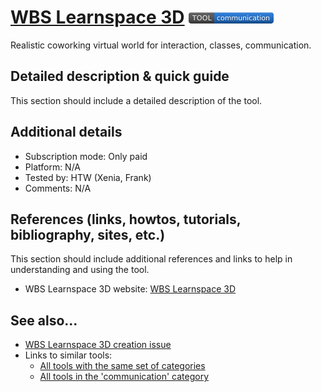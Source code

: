 # [WBS Learnspace 3D](https://www.wbsakademie.de/wbs-learnspace-3d/)  [<img src="images/communication.png" align="bottom">](https://github.com/e-CLOSE/Toolbox/issues?q=label%3A01_TOOL+label%3Acommunication)

Realistic coworking virtual world for interaction, classes, communication.


## Detailed description & quick guide

This section should include a detailed description of the tool.


## Additional details

- Subscription mode: Only paid
- Platform: N/A
- Tested by: HTW (Xenia, Frank)
- Comments: N/A


## References (links, howtos, tutorials, bibliography, sites, etc.)

This section should include additional references and links to help in
understanding and using the tool.

- WBS Learnspace 3D website: [WBS Learnspace 3D](https://www.wbsakademie.de/wbs-learnspace-3d/)


## See also...

- [WBS Learnspace 3D creation issue](https://github.com/e-CLOSE/Toolbox/issues/119)
- Links to similar tools:
  - [All tools with the same set of categories](https://github.com/e-CLOSE/Toolbox/issues?q=label%3A01_TOOL+label%3Acommunication)
  - [All tools in the 'communication' category](https://github.com/e-CLOSE/Toolbox/issues?q=label%3A01_TOOL+label%3Acommunication)
